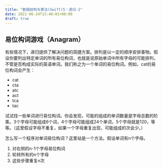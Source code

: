 ```yaml
---
title: "数据结构与算法(Swift)5：递归-2"
date: 2021-06-24T15:40:01+08:00
draft: true
---
```


## 易位构词游戏（Anagram）

有些情况下，递归提供了解决问题的简捷方案。排列是以一定的顺序安排事物。假设你要列出特定单词的所有易位构词，也就是说原始单词中所有字母的可能排列，不管是否构成实际的英语单词。我们称之为一个单词的易位构词。例如，cat的易位构词会产生：

* cat
* cta
* atc
* act
* tca
* tac

试试找一些单词进行易位构词。你会发现，可能的组成的单词数量是字母总数的阶乘。3个字母可能组成6个词，4个字母可能组成24个单词，5个字母就是120，等等。（这里假设字母不重复，如果一个字母重复出现，可能组成的次会少。）

怎么写一个程序对单词易位构词？这里站是一个方法。假设单词有n个字母。

1. 对右侧的n-1个字母易位构词
2. 轮转所有的n个字母
3. 这些步骤重复n次